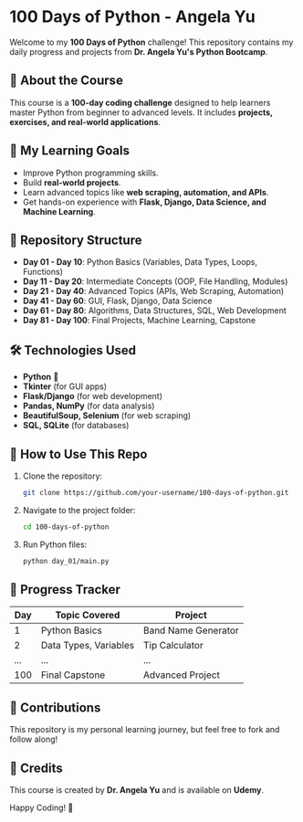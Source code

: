 # 100 Days of Python - Angela Yu

Welcome to my **100 Days of Python** challenge! This repository contains my daily progress and projects from **Dr. Angela Yu's Python Bootcamp**.

## 📌 About the Course
This course is a **100-day coding challenge** designed to help learners master Python from beginner to advanced levels. It includes **projects, exercises, and real-world applications**.

## 🚀 My Learning Goals
- Improve Python programming skills.
- Build **real-world projects**.
- Learn advanced topics like **web scraping, automation, and APIs**.
- Get hands-on experience with **Flask, Django, Data Science, and Machine Learning**.

## 📁 Repository Structure
- **Day 01 - Day 10**: Python Basics (Variables, Data Types, Loops, Functions)
- **Day 11 - Day 20**: Intermediate Concepts (OOP, File Handling, Modules)
- **Day 21 - Day 40**: Advanced Topics (APIs, Web Scraping, Automation)
- **Day 41 - Day 60**: GUI, Flask, Django, Data Science
- **Day 61 - Day 80**: Algorithms, Data Structures, SQL, Web Development
- **Day 81 - Day 100**: Final Projects, Machine Learning, Capstone

## 🛠 Technologies Used
- **Python** 🐍
- **Tkinter** (for GUI apps)
- **Flask/Django** (for web development)
- **Pandas, NumPy** (for data analysis)
- **BeautifulSoup, Selenium** (for web scraping)
- **SQL, SQLite** (for databases)

## 📖 How to Use This Repo
1. Clone the repository:
   ```bash
   git clone https://github.com/your-username/100-days-of-python.git
   ```
2. Navigate to the project folder:
   ```bash
   cd 100-days-of-python
   ```
3. Run Python files:
   ```bash
   python day_01/main.py
   ```

## 🎯 Progress Tracker
| Day  | Topic Covered | Project |
|------|--------------|---------|
| 1    | Python Basics | Band Name Generator |
| 2    | Data Types, Variables | Tip Calculator |
| ...  | ... | ... |
| 100  | Final Capstone | Advanced Project |

## 🤝 Contributions
This repository is my personal learning journey, but feel free to fork and follow along!

## 📌 Credits
This course is created by **Dr. Angela Yu** and is available on **Udemy**.


Happy Coding! 🚀

